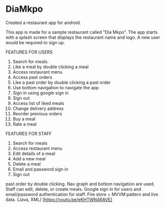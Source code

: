 # DiaMkpo
Created a restaurant app for android. 

This app is made for a sample restaurant called "Dia Mkpo". The app starts with a splash screen that displays the restaurant name and logo. A new user would be required to sign up. 

FEATURES FOR USERS
1. Search for meals. 
2. Like a meal by double clicking a meal
3. Access restaurant menu
4. Access past orders
5. Like a past order by double clicking a past order
6. Use bottom navigation to navigate the app
7. Sign in using google sign in
8. Sign out
9. Access list of liked meals
10. Change delivery address
11. Reorder previous orders
12. Buy a meal
13. Rate a meal

FEATURES FOR STAFF
1. Search for meals
2. Access restaurant menu
3. Edit details of a meal
4. Add a new meal
5. Delete a meal
6. Email and password sign in
7. Sign out

past order by double clicking. Nav graph and bottom navigation are used. Staff can edit, delete,
or create meals. Google sign in for users and email/password authentication for staff. Fire store +
MVVM pattern and live data. (Java, XML) [https://youtu.be/eKHTWN46AVE]
